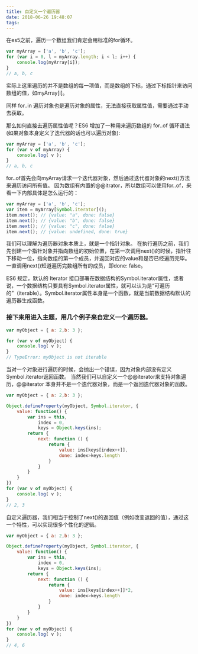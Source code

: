 ```yaml
---
title: 自定义一个遍历器
date: 2018-06-26 19:48:07
tags:
---
```


在es5之前，遍历一个数组我们肯定会用标准的for循环。

```js
var myArray = ['a', 'b', 'c'];
for (var i = 0, l = myArray.length; i < l; i++) {
    console.log(myArray[i]);
}
// a, b, c
```
实际上这里遍历的并不是数组的每一项值，而是数组的下标，通过下标指针来访问数组的值，如myArray[i]。

同样 for..in 遍历对象也是遍历对象的属性，无法直接获取属性值，需要通过手动去获取。

那么如何直接去遍历属性值呢？ES6 增加了一种用来遍历数组的 for..of 循环语法(如果对象本身定义了迭代器的话也可以遍历对象):
```js
var myArray = ['a', 'b', 'c'];
for (var v of myArray) {
    console.log( v );
}
// a, b, c
```
for..of首先会向myArray请求一个迭代器对象，然后通过迭代器对象的next()方法来遍历访问所有值。
因为数组有内置的@@itrator，所以数组可以使用for..of，来看一下内部具体是怎么运行的：

```js
var myArray = ['a', 'b', 'c'];
var item = myArray[Symbol.iterator]();
item.next(); // {value: "a", done: false}
item.next(); // {value: "b", done: false}
item.next(); // {value: "c", done: false}
item.next(); // {value: undefined, done: true}
```
我们可以理解为遍历器对象本质上，就是一个指针对象。
在执行遍历之前，我们先创建一个指针对象并指向数组的初始位置，在第一次调用next()的时候，指针往下移动一位，指向数组的第一个成员，并返回对应的value和是否已经遍历完毕。一直调用next()知道遍历完数组所有的成员，即done: false。

ES6 规定，默认的 Iterator 接口部署在数据结构的Symbol.iterator属性，或者说，一个数据结构只要具有Symbol.iterator属性，就可以认为是“可遍历的”（iterable）。Symbol.iterator属性本身是一个函数，就是当前数据结构默认的遍历器生成函数。

### 接下来用进入主题，用几个例子来自定义一个遍历器。

```js
var myObject = { a: 2,b: 3 };

for (var v of myObject) {
    console.log( v );
}
// TypeError: myObject is not iterable
```
当对一个对象进行遍历的时候，会抛出一个错误，因为对象内部没有定义Symbol.iterator返回函数。
当然我们可以自定义一个@@iterator来支持对象遍历，@@iterator 本身并不是一个迭代器对象，而是一个返回迭代器对象的函数。

```js
var myObject = { a: 2,b: 3 };

Object.defineProperty(myObject, Symbol.iterator, {
    value: function() {
        var ins = this,
            index = 0,
            keys = Object.keys(ins);
        return {
            next: function () {
                return {
                    value: ins[keys[index++]],
                    done: index>keys.length
                }
            }
        }
    }
})
for (var v of myObject) {
    console.log( v );
}
// 2, 3
```

自定义遍历器，我们相当于控制了next()的返回值（例如改变返回的值），通过这一个特性，可以实现很多个性化的逻辑。
```js
var myObject = { a: 2,b: 3 };

Object.defineProperty(myObject, Symbol.iterator, {
    value: function() {
        var ins = this,
            index = 0,
            keys = Object.keys(ins);
        return {
            next: function () {
                return {
                    value: ins[keys[index++]]*2,
                    done: index>keys.length
                }
            }
        }
    }
})
for (var v of myObject) {
    console.log( v );
}
// 4, 6
```
